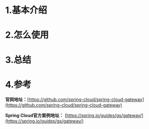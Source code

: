 # 1.基本介绍

# 2.怎么使用

# 3.总结

# 4.参考

**官网地址：**[https://github.com/spring-cloud/spring-cloud-gateway](https://github.com/spring-cloud/spring-cloud-gateway)

**Spring Cloud官方案例地址：** [https://spring.io/guides/gs/gateway/](https://spring.io/guides/gs/gateway/)

